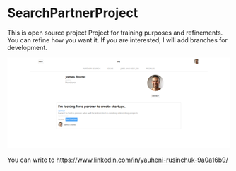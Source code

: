 # SearchPartnerProject
This is open source project
Project for training purposes and refinements. You can refine how you want it. If you are interested, I will add branches for development.

![](https://github.com/YauheniRusinchuk/SearchPartnerProject/blob/master/view.png)

You can write to  https://www.linkedin.com/in/yauheni-rusinchuk-9a0a16b9/
